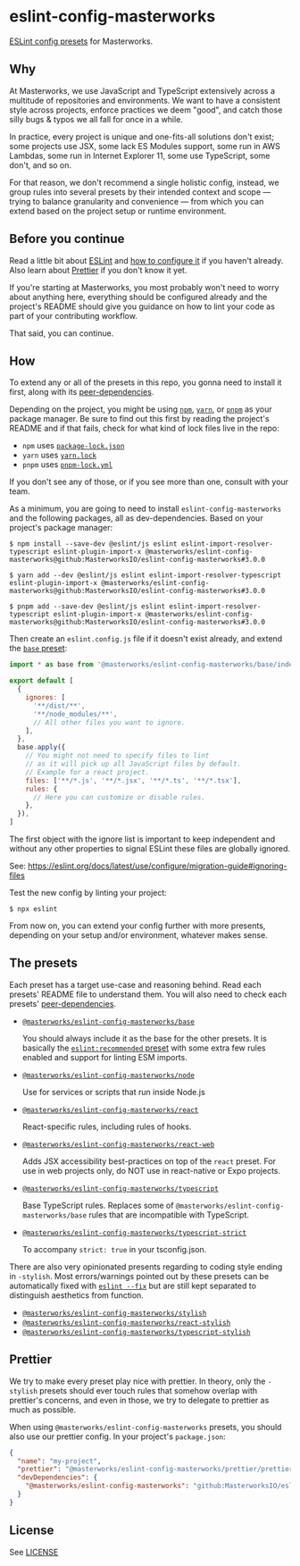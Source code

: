 # eslint-config-masterworks

[ESLint config presets](https://eslint.org/docs/user-guide/configuring/configuration-files#extending-configuration-files) for Masterworks.

## Why

At Masterworks, we use JavaScript and TypeScript extensively across a multitude of repositories and environments. We want to have a consistent style across projects, enforce practices we deem "good", and catch those silly bugs & typos we all fall for once in a while.

In practice, every project is unique and one-fits-all solutions don't exist; some projects use JSX, some lack ES Modules support, some run in AWS Lambdas, some run in Internet Explorer 11, some use TypeScript, some don't, and so on.

For that reason, we don't recommend a single holistic config, instead, we group rules into several presets by their intended context and scope — trying to balance granularity and convenience — from which you can extend based on the project setup or runtime environment.

## Before you continue

Read a little bit about [ESLint](https://eslint.org/docs/user-guide/getting-started) and [how to configure it](https://eslint.org/docs/user-guide/configuring/configuration-files) if you haven't already. Also learn about [Prettier](https://prettier.io/docs/en/index.html) if you don't know it yet.

If you're starting at Masterworks, you most probably won't need to worry about anything here, everything should be configured already and the project's README should give you guidance on how to lint your code as part of your contributing workflow.

That said, you can continue.

## How

To extend any or all of the presets in this repo, you gonna need to install it first, along with its [peer-dependencies](https://flaviocopes.com/npm-peer-dependencies/).

Depending on the project, you might be using [`npm`](https://docs.npmjs.com/about-npm), [`yarn`](https://classic.yarnpkg.com/en/docs/getting-started), or [`pnpm`](https://pnpm.io/motivation) as your package manager. Be sure to find out this first by reading the project's README and if that fails, check for what kind of lock files live in the repo:

- `npm` uses [`package-lock.json`](https://docs.npmjs.com/cli/v7/configuring-npm/package-lock-json)
- `yarn` uses [`yarn.lock`](https://classic.yarnpkg.com/en/docs/yarn-lock/)
- `pnpm` uses [`pnpm-lock.yml`](https://pnpm.io/git#lockfiles)

If you don't see any of those, or if you see more than one, consult with your team.

As a minimum, you are going to need to install `eslint-config-masterworks` and the following packages, all as dev-dependencies. Based on your project's package manager:

```shell
$ npm install --save-dev @eslint/js eslint eslint-import-resolver-typescript eslint-plugin-import-x @masterworks/eslint-config-masterworks@github:MasterworksIO/eslint-config-masterworks#3.0.0
```

```shell
$ yarn add --dev @eslint/js eslint eslint-import-resolver-typescript eslint-plugin-import-x @masterworks/eslint-config-masterworks@github:MasterworksIO/eslint-config-masterworks#3.0.0
```

```shell
$ pnpm add --save-dev @eslint/js eslint eslint-import-resolver-typescript eslint-plugin-import-x @masterworks/eslint-config-masterworks@github:MasterworksIO/eslint-config-masterworks#3.0.0
```

Then create an `eslint.config.js` file if it doesn't exist already, and extend the [`base` preset](./base/):

```js
import * as base from '@masterworks/eslint-config-masterworks/base/index.js'

export default [
  {
    ignores: [
      '**/dist/**',
      '**/node_modules/**',
      // All other files you want to ignore.
    ],
  },
  base.apply({
    // You might not need to specify files to lint
    // as it will pick up all JavaScript files by default.
    // Example for a react project.
    files: ['**/*.js', '**/*.jsx', '**/*.ts', '**/*.tsx'],
    rules: {
      // Here you can customize or disable rules.
    },
  }),
]
```

The first object with the ignore list is important to keep independent and without any other properties to signal ESLint these files are globally ignored.

See: https://eslint.org/docs/latest/use/configure/migration-guide#ignoring-files

Test the new config by linting your project:

```shell
$ npx eslint
```

From now on, you can extend your config further with more presents, depending on your setup and/or environment, whatever makes sense.

## The presets

Each preset has a target use-case and reasoning behind. Read each presets' README file to understand them. You will also need to check each presets' [peer-dependencies](https://flaviocopes.com/npm-peer-dependencies/).

- [`@masterworks/eslint-config-masterworks/base`](./base/README.md)

  You should always include it as the base for the other presets. It is basically the [`eslint:recommended` preset](https://eslint.org/docs/rules/) with some extra few rules enabled and support for linting ESM imports.

- [`@masterworks/eslint-config-masterworks/node`](./node/README.md)

  Use for services or scripts that run inside Node.js

- [`@masterworks/eslint-config-masterworks/react`](./react/README.md)

  React-specific rules, including rules of hooks.

- [`@masterworks/eslint-config-masterworks/react-web`](./react-web/README.md)

  Adds JSX accessibility best-practices on top of the `react` preset. For use in web projects only, do NOT use in react-native or Expo projects.

- [`@masterworks/eslint-config-masterworks/typescript`](./typescript/README.md)

  Base TypeScript rules. Replaces some of `@masterworks/eslint-config-masterworks/base` rules that are incompatible with TypeScript.

- [`@masterworks/eslint-config-masterworks/typescript-strict`](./typescript-strict/README.md)

  To accompany `strict: true` in your tsconfig.json.

There are also very opinionated presents regarding to coding style ending in `-stylish`. Most errors/warnings pointed out by these presets can be automatically fixed with [`eslint --fix`](https://eslint.org/docs/user-guide/command-line-interface#fixing-problems) but are still kept separated to distinguish aesthetics from function.

- [`@masterworks/eslint-config-masterworks/stylish`](./stylish/README.md)
- [`@masterworks/eslint-config-masterworks/react-stylish`](./react-stylish/README.md)
- [`@masterworks/eslint-config-masterworks/typescript-stylish`](./typescript-stylish/README.md)

## Prettier

We try to make every preset play nice with prettier. In theory, only the `-stylish` presets should ever touch rules that somehow overlap with prettier's concerns, and even in those, we try to delegate to prettier as much as possible.

When using `@masterworks/eslint-config-masterworks` presets, you should also use our prettier config. In your project's `package.json`:

```json
{
  "name": "my-project",
  "prettier": "@masterworks/eslint-config-masterworks/prettier/prettier.js",
  "devDependencies": {
    "@masterworks/eslint-config-masterworks": "github:MasterworksIO/eslint-config-masterworks#3.0.0"
  }
}
```

## License

See [LICENSE](./LICENSE)
